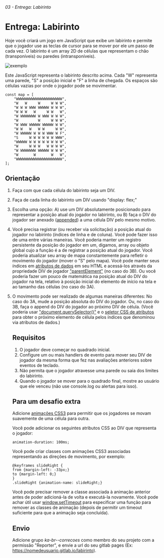 <em>03 - Entrega: Labirinto</em>

<h1>Entrega: Labirinto</h1>

Hoje você criará um jogo em JavaScript que exibe um labirinto e permite que o jogador use as teclas de cursor para se mover por ele um passo de cada vez. O labirinto é um array 2D de células que representam o chão (transponíveis) ou paredes (intransponíveis).

![exemplo](./example.gif)

Este JavaScript representa o labirinto descrito acima. Cada "W" representa uma parede, "S" a posição inicial e "F" a linha de chegada. Os espaços são células vazias por onde o jogador pode se movimentar.

```
const map = [
    "WWWWWWWWWWWWWWWWWWWWW",
    "W   W     W     W W W",
    "W W W WWW WWWWW W W W",
    "W W W   W     W W   W",
    "W WWWWWWW W WWW W W W",
    "W         W     W W W",
    "W WWW WWWWW WWWWW W W",
    "W W   W   W W     W W",
    "W WWWWW W W W WWW W F",
    "S     W W W W W W WWW",
    "WWWWW W W W W W W W W",
    "W     W W W   W W W W",
    "W WWWWWWW WWWWW W W W",
    "W       W       W   W",
    "WWWWWWWWWWWWWWWWWWWWW",
];
```

<h2>Orientação</h2>

<ol>
<li>

Faça com que cada célula do labirinto seja um DIV.
</li>
<li>

Faça de cada linha do labirinto um DIV usando "display: flex;"
</li>
<li>

Escolha uma opção: A) use um DIV absolutamente posicionado para representar a posição atual do jogador no labirinto, ou B) faça o DIV do jogador ser anexado ([appended](https://developer.mozilla.org/pt-BR/docs/Web/API/Node/appendChild)) a uma célula DIV pelo mesmo motivo.
</li>
<li>

Você precisa registrar (ou receber via solicitação) a posição atual do jogador no labirinto (índices de linha e de coluna). Você pode fazer isso de uma entre várias maneiras. Você poderia manter um registro persistente da posição do jogador em um, digamos, array ou objeto global cujo a função é a de registrar a posição atual do jogador. Você poderia atualizar seu array de mapa constantemente para refletir o movimento do jogador (mover o "S" pelo mapa). Você pode manter seus índices em [atributos de dados](https://developer.mozilla.org/pt-BR/docs/Learn/HTML/Howto/Use_data_attributes) em seu HTML e acessá-los através da propriedade DIV de jogador ["parentElement"](https://developer.mozilla.org/en-US/docs/Web/API/Node/parentElement) (no caso do 3B). Ou você poderia fazer um pouco de matemática na posição atual do DIV do jogador na tela, relativo à posição inicial do elemento de início na tela e ao tamanho das células (no caso do 3A).
</li>
<li>

O movimento pode ser realizado de algumas maneiras diferentes: No caso do 3A, mude a posição absoluta do DIV do jogador. Ou, no caso do 3B, faça o append do DIV do jogador ao próximo DIV de célula. (Você poderia usar ["document.querySelector()"](https://developer.mozilla.org/pt-BR/docs/Web/API/Document/querySelector) e o [seletor CSS de atributos](https://developer.mozilla.org/pt-BR/docs/Web/CSS/Attribute_selectors) para obter o próximo elemento de célula pelos índices que denominou via atributos de dados.)
</li>

<h2>Requisitos</h2>

<ol>
<li>O jogador deve começar no quadrado inicial.</li>
<li>Configure um ou mais handlers de evento para mover seu DIV de jogador da mesma forma que fez nas avaliações anteriores sobre eventos de teclado.</li>
<li>Não permita que o jogador atravesse uma parede ou saia dos limites do labirinto.</li>
<li>Quando o jogador se mover para o quadrado final, mostre ao usuário que ele venceu (não use console.log ou alertas para isso).</li>
</ol>

<h2>Para um desafio extra</h2>

Adicione [animações CSS3](https://developer.mozilla.org/pt-BR/docs/Web/CSS/animation) para permitir que os jogadores se movam suavemente de uma célula para outra.

Você pode adicionar os seguintes atributos CSS ao DIV que representa o jogador:

```
animation-duration: 100ms;

```

Você pode criar classes com animações CSS3 associadas representando as direções de movimento, por exemplo:

```
@keyframes slideRight {
from {margin-left: -33px;}
to {margin-left: 0;}
}
.slideRight {animation-name: slideRight;}
```

Você pode precisar remover a classe associada à animação anterior antes de poder adicioná-la de volta e executá-la novamente. Você pode achar útil usar [window.setTimeout](https://www.w3schools.com/jsref/met_win_settimeout.asp) para especificar uma função para remover as classes de animação (depois de permitir um timeout suficiente para que a animação seja concluída).

<h2>Envio</h2>

Adicione grupo <em>ka-br-<sua-turma>-correcoes</em> como membro do seu projeto com a permissão "Reporter", e envie a url do seu gitlab pages (Ex: https://nomedeusuario.gitlab.io/labirinto).